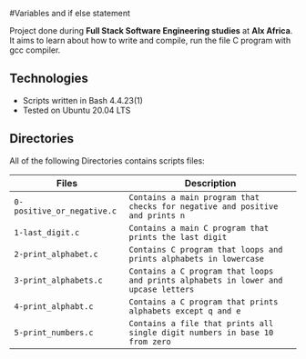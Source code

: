 #Variables and if else statement

Project done during **Full Stack Software Engineering studies** at **Alx Africa**. It aims to learn about how to write and compile, run the file C program with gcc compiler.

## Technologies
* Scripts written in Bash 4.4.23(1)
* Tested on Ubuntu 20.04 LTS

## Directories
All of the following Directories contains scripts files:

| Files | Description |
| -------- | ----------- |
| `0-positive_or_negative.c` | `Contains a main program that checks for negative and positive and prints n` |
| `1-last_digit.c` | `Contains a main C program that prints the last digit` |
| `2-print_alphabet.c` | `Contains C program that loops and prints alphabets in lowercase ` |
| `3-print_alphabets.c`| `Contains a C program that loops and prints alphabets in lower and upcase letters` |
| `4-print_alphabt.c` | `Contains a C program that prints alphabets except q and e` |
| `5-print_numbers.c` | `Contains a file that prints all single digit numbers in base 10 from zero` |


